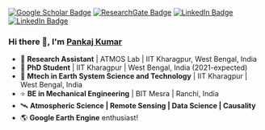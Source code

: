 [![Google Scholar Badge](https://img.shields.io/badge/Google-Scholar-red)](https://scholar.google.com/citations?user=Xg0YAlQAAAAJ&hl)
[![ResearchGate Badge](https://img.shields.io/badge/Research-Gate-brightgreen)](https://www.researchgate.net/profile/Pankaj-Kumar-41)
[![LinkedIn Badge](https://img.shields.io/badge/Linked-In-blue)](https://www.linkedin.com/in/pankajkmr1990/)
[![LinkedIn Badge](https://img.shields.io/twitter/follow/scientistno2?style=social)](https://twitter.com/scientistno2)

### Hi there 👋, I'm [Pankaj Kumar](https://pankajkarman.github.io)

- 🏢 **Research Assistant** | ATMOS Lab | IIT Kharagpur, West Bengal, India
- 💫 **PhD Student** | IIT Kharagpur | West Bengal, India (2021-expected)
- 🌟 **Mtech in Earth System Science and Technology** | IIT Kharagpur | West Bengal, India 
- ⭐ **BE in Mechanical Engineering** | BIT Mesra | Ranchi, India
- 🛰️ **Atmospheric Science | Remote Sensing | Data Science | Causality**
- 🌎 **Google Earth Engine** enthusiast!
